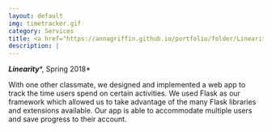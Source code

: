 ```yaml
---
layout: default
img: timetracker.gif
category: Services
title: <a href="https://annagriffin.github.io/portfolio/folder/Linearity_I_Final_Report.pdf" target="_blank">TimeTracker Web App</a>
description: |
---
```

***Linearity****, Spring 2018*

With one other classmate, we designed and implemented a web app to track the time users spend on certain activities. We used Flask as our framework which allowed us to take advantage of the many Flask libraries and extensions available. Our app is able to accommodate multiple users and save progress to their account. 
